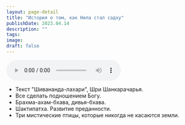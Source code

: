 ```yaml
---
layout: page-detail
title: "История о том, как Нила стал садху"
publishDate: 2023.04.14
description: ""
tags:
image:
draft: false
---
```


<audio title="2023.04.14 - История о том, как Нила стал садху.mp3" src="https://filer-api.advayta.org/v1.0/public/files/73711" controls=""></audio>

* Текст "Шивананда-лахари", Шри Шанкарачарья.
* Все сделать подношением Богу.
* Брахма-ахам-бхава, дивья-бхава.
* Шактипатха. Развитие преданности.
* Три мистические птицы, которые никогда не касаются земли.

  
